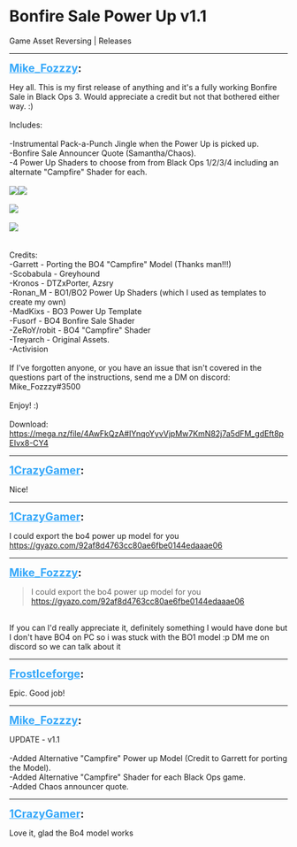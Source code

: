 # Bonfire Sale Power Up v1.1
Game Asset Reversing | Releases

---
<strong style="font-size: 1.4em;"><span style="text-decoration: underline;text-decoration-color: #34a7f9;"><span style="color:#34a7f9;">Mike_Fozzzy</span></span>:</strong>

<p>Hey all. This is my first release of anything and it&#39;s a fully working Bonfire Sale in Black Ops 3. Would appreciate a credit but not that bothered either way. :)<br /><br />Includes:<br /><br />-Instrumental Pack-a-Punch Jingle when the Power Up is picked up.<br />-Bonfire Sale Announcer Quote (Samantha/Chaos).<br />-4 Power Up Shaders to choose from from Black Ops 1/2/3/4 including an alternate &quot;Campfire&quot; Shader for each.<br /><br /><img style="max-width: 500px;" src="{{ '/wiki/threads/assets/a.751.jpg' | relative_url }}"><img style="max-width: 500px;" src="{{ '/wiki/threads/assets/a.764.jpg' | relative_url }}"><br /><br /><img style="max-width: 500px;" src="{{ '/wiki/threads/assets/a.752.jpg' | relative_url }}"><br /><br /><img style="max-width: 500px;" src="{{ '/wiki/threads/assets/a.753.jpg' | relative_url }}"><br /><br /><br />Credits:<br />-Garrett - Porting the BO4 &quot;Campfire&quot; Model (Thanks man!!!)<br />-Scobabula - Greyhound<br />-Kronos - DTZxPorter, Azsry<br />-Ronan_M - BO1/BO2 Power Up Shaders (which I used as templates to create my own)<br />-MadKixs - BO3 Power Up Template<br />-Fusorf - BO4 Bonfire Sale Shader<br />-ZeRoY/robit - BO4 &quot;Campfire&quot; Shader<br />-Treyarch - Original Assets.<br />-Activision<br /><br />If I&#39;ve forgotten anyone, or you have an issue that isn&#39;t covered in the questions part of the instructions, send me a DM on discord: Mike_Fozzzy#3500<br /><br />Enjoy! :)<br /><br />Download: <a href="https://mega.nz/file/4AwFkQzA#IYnqoYyvVjpMw7KmN82j7a5dFM_gdEft8pEIvx8-CY4">https://mega.nz/file/4AwFkQzA#IYnqoYyvVjpMw7KmN82j7a5dFM_gdEft8pEIvx8-CY4</a></p>

---
<strong style="font-size: 1.4em;"><span style="text-decoration: underline;text-decoration-color: #34a7f9;"><span style="color:#34a7f9;">1CrazyGamer</span></span>:</strong>

<p>Nice!</p>

---
<strong style="font-size: 1.4em;"><span style="text-decoration: underline;text-decoration-color: #34a7f9;"><span style="color:#34a7f9;">1CrazyGamer</span></span>:</strong>

<p>I could export the bo4 power up model for you<br /><a href="https://gyazo.com/92af8d4763cc80ae6fbe0144edaaae06">https://gyazo.com/92af8d4763cc80ae6fbe0144edaaae06</a></p>

---
<strong style="font-size: 1.4em;"><span style="text-decoration: underline;text-decoration-color: #34a7f9;"><span style="color:#34a7f9;">Mike_Fozzzy</span></span>:</strong>

<p><blockquote>I could export the bo4 power up model for you<br /><a href="https://gyazo.com/92af8d4763cc80ae6fbe0144edaaae06">https://gyazo.com/92af8d4763cc80ae6fbe0144edaaae06</a><br /></blockquote><br />If you can I&#39;d really appreciate it, definitely something I would have done but I don&#39;t have BO4 on PC so i was stuck with the BO1 model :p DM me on discord so we can talk about it</p>

---
<strong style="font-size: 1.4em;"><span style="text-decoration: underline;text-decoration-color: #34a7f9;"><span style="color:#34a7f9;">FrostIceforge</span></span>:</strong>

<p>Epic. Good job!</p>

---
<strong style="font-size: 1.4em;"><span style="text-decoration: underline;text-decoration-color: #34a7f9;"><span style="color:#34a7f9;">Mike_Fozzzy</span></span>:</strong>

<p>UPDATE - v1.1<br /><br />-Added Alternative &quot;Campfire&quot; Power up Model (Credit to Garrett for porting the Model).<br />-Added Alternative &quot;Campfire&quot; Shader for each Black Ops game.<br />-Added Chaos announcer quote.</p>

---
<strong style="font-size: 1.4em;"><span style="text-decoration: underline;text-decoration-color: #34a7f9;"><span style="color:#34a7f9;">1CrazyGamer</span></span>:</strong>

<p>Love it, glad the Bo4 model works</p>
